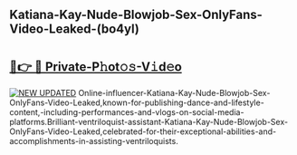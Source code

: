 ## Katiana-Kay-Nude-Blowjob-Sex-OnlyFans-Video-Leaked-(bo4yl)


# <h2><a href="https://mediaupload.pro?-19M">🔗👉 🔴 Private-P𝚑ot𝚘𝚜-V𝚒d𝚎o</a></h2>

[![NEW UPDATED](https://i.imgur.com/0qMVB7G.gif)](https://mediaupload.pro?-19M)
Online-influencer-Katiana-Kay-Nude-Blowjob-Sex-OnlyFans-Video-Leaked,known-for-publishing-dance-and-lifestyle-content,-including-performances-and-vlogs-on-social-media-platforms.Brilliant-ventriloquist-assistant-Katiana-Kay-Nude-Blowjob-Sex-OnlyFans-Video-Leaked,celebrated-for-their-exceptional-abilities-and-accomplishments-in-assisting-ventriloquists.  